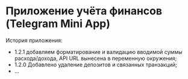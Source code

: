 # Приложение учёта финансов (Telegram Mini App)

История приложения:

* 1.2.1 добавляем форматирование и валидацию вводимой суммы расхода/дохода, API URL вынесена в переменную окружения;
* 1.2.0 Добавлено удаление депозитов и связанных транзакций;
* ...